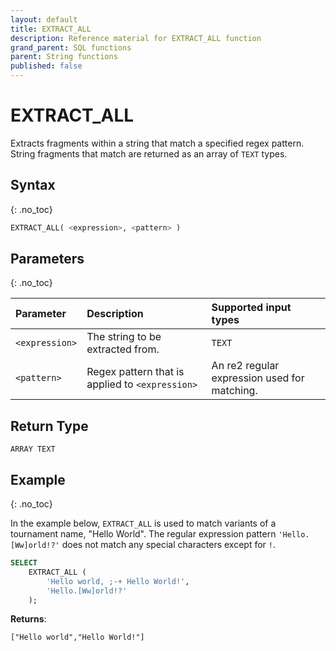 ```yaml
---
layout: default
title: EXTRACT_ALL
description: Reference material for EXTRACT_ALL function
grand_parent: SQL functions
parent: String functions
published: false
---
```


# EXTRACT\_ALL

Extracts fragments within a string that match a specified regex pattern. String fragments that match are returned as an array of `TEXT` types.

## Syntax
{: .no_toc}

```sql
EXTRACT_ALL( <expression>, <pattern> )
```
## Parameters 
{: .no_toc}

| Parameter         | Description                                      | Supported input types | 
| :----------------- | :---------------------------------------------- |:---------|
| `<expression>`          | The string to be extracted from. | `TEXT` |
| `<pattern>` | Regex pattern that is applied to `<expression>` | An re2 regular expression used for matching.  | 

## Return Type
`ARRAY TEXT` 

## Example
{: .no_toc}

In the example below, `EXTRACT_ALL` is used to match variants of a tournament name, "Hello World". The regular expression pattern `'Hello.[Ww]orld!?'` does not match any special characters except for `!`.

```sql
SELECT
	EXTRACT_ALL (
		'Hello world, ;-+ Hello World!',
		'Hello.[Ww]orld!?'
	);
```

**Returns**:

```
["Hello world","Hello World!"]
```
